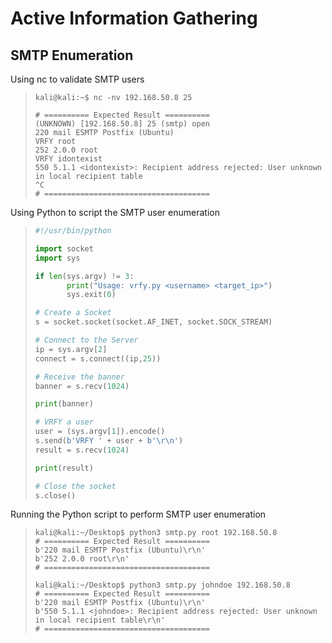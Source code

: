# Active Information Gathering

## SMTP Enumeration

Using nc to validate SMTP users
>``` shell
>kali@kali:~$ nc -nv 192.168.50.8 25
>
># ========== Expected Result ==========
>(UNKNOWN) [192.168.50.8] 25 (smtp) open
>220 mail ESMTP Postfix (Ubuntu)
>VRFY root
>252 2.0.0 root
>VRFY idontexist
>550 5.1.1 <idontexist>: Recipient address rejected: User unknown in local recipient table
>^C
># =====================================

Using Python to script the SMTP user enumeration
>``` python
>#!/usr/bin/python
>
>import socket
>import sys
>
>if len(sys.argv) != 3:
>        print("Usage: vrfy.py <username> <target_ip>")
>        sys.exit(0)
>
># Create a Socket
>s = socket.socket(socket.AF_INET, socket.SOCK_STREAM)
>
># Connect to the Server
>ip = sys.argv[2]
>connect = s.connect((ip,25))
>
># Receive the banner
>banner = s.recv(1024)
>
>print(banner)
>
># VRFY a user
>user = (sys.argv[1]).encode()
>s.send(b'VRFY ' + user + b'\r\n')
>result = s.recv(1024)
>
>print(result)
>
># Close the socket
>s.close()
>```

Running the Python script to perform SMTP user enumeration
>``` shell
>kali@kali:~/Desktop$ python3 smtp.py root 192.168.50.8
># ========== Expected Result ==========
>b'220 mail ESMTP Postfix (Ubuntu)\r\n'
>b'252 2.0.0 root\r\n'
># =====================================
>
>kali@kali:~/Desktop$ python3 smtp.py johndoe 192.168.50.8
># ========== Expected Result ==========
>b'220 mail ESMTP Postfix (Ubuntu)\r\n'
>b'550 5.1.1 <johndoe>: Recipient address rejected: User unknown in local recipient table\r\n'
># =====================================
>```
